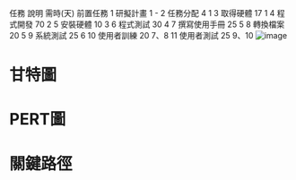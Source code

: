任務	說明	需時(天)	前置任務
1	研擬計畫	1	-
2	任務分配	4	1
3	取得硬體	17	1
4	程式開發	70	2
5	安裝硬體	10	3
6	程式測試	30	4
7	撰寫使用手冊	25	5
8	轉換檔案	20	5
9	系統測試	25	6
10	使用者訓練	20	7、8
11	使用者測試	25	9、10
![image](https://github.com/ayaka116/C110118116/assets/145322555/6cf0a454-5029-48a4-be40-19b0a32cc106)

# 甘特圖

# PERT圖

# 關鍵路徑
